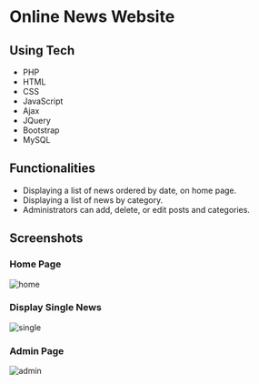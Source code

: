 # Online News Website
## Using Tech
* PHP
* HTML
* CSS
* JavaScript
* Ajax
* JQuery
* Bootstrap
* MySQL
## Functionalities
* Displaying a list of news ordered by date, on home page.
* Displaying a list of news by category.
* Administrators can add, delete, or edit posts and categories.
## Screenshots
### Home Page
![home](https://github.com/minhu170101/Online-News/assets/162015588/e7d85919-90fb-4549-86e3-1a146abdcf58)
### Display Single News
![single](https://github.com/minhu170101/Online-News/assets/162015588/df03b61e-8ac6-4d41-91e6-a18c3ec8ff97)
### Admin Page
![admin](https://github.com/minhu170101/Online-News/assets/162015588/74a3a74b-72ae-44e8-a932-dbadfe1a390e)
